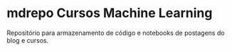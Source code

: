 # mdrepo Cursos Machine Learning
Repositório para armazenamento de código e notebooks de postagens do blog e cursos.
